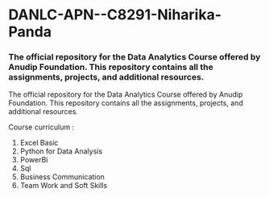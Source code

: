 # DANLC-APN--C8291-Niharika-Panda

### The official repository for the Data Analytics Course offered by Anudip Foundation. This repository contains all the assignments, projects, and additional resources.

The official repository for the Data Analytics Course offered by Anudip Foundation. This repository contains all the assignments, projects, and additional resources.

Course curriculum : 
1. Excel Basic
2. Python for Data Analysis
3. PowerBi
4. Sql
5. Business Communication
6. Team Work and Soft Skills

